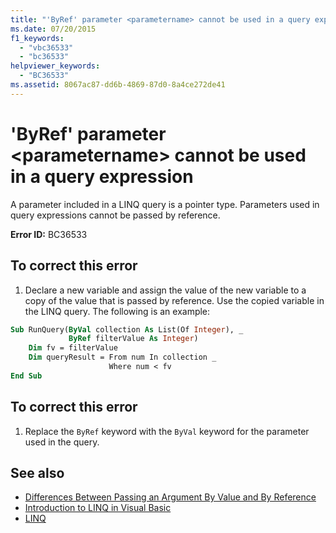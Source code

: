 ```yaml
---
title: "'ByRef' parameter <parametername> cannot be used in a query expression"
ms.date: 07/20/2015
f1_keywords: 
  - "vbc36533"
  - "bc36533"
helpviewer_keywords: 
  - "BC36533"
ms.assetid: 8067ac87-dd6b-4869-87d0-8a4ce272de41
---
```

# 'ByRef' parameter \<parametername> cannot be used in a query expression
A parameter included in a LINQ query is a pointer type. Parameters used in query expressions cannot be passed by reference.  
  
 **Error ID:** BC36533  
  
## To correct this error  
  
1. Declare a new variable and assign the value of the new variable to a copy of the value that is passed by reference. Use the copied variable in the LINQ query. The following is an example:  
  
```vb  
Sub RunQuery(ByVal collection As List(Of Integer), _  
             ByRef filterValue As Integer)  
    Dim fv = filterValue  
    Dim queryResult = From num In collection _  
                      Where num < fv  
End Sub  
```  
  
## To correct this error  
  
1. Replace the `ByRef` keyword with the `ByVal` keyword for the parameter used in the query.  
  
## See also

- [Differences Between Passing an Argument By Value and By Reference](../../visual-basic/programming-guide/language-features/procedures/differences-between-passing-an-argument-by-value-and-by-reference.md)
- [Introduction to LINQ in Visual Basic](../../visual-basic/programming-guide/language-features/linq/introduction-to-linq.md)
- [LINQ](../../visual-basic/programming-guide/language-features/linq/index.md)
